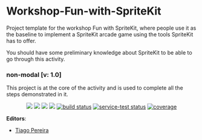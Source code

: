 # Workshop-Fun-with-SpriteKit
Project template for the workshop Fun with SpriteKit, where people use it as the baseline to implement a SpriteKit arcade game using the tools SpriteKit has to offer.

You should have some preliminary knowledge about SpriteKit to be able to go through this activity.

### non-modal [v: 1.0]
This project is at the core of the activity and is used to complete all the steps demonstrated in it.

<p align="center">
    <a href="#" alt="Version">
        <img src="https://img.shields.io/static/v1?label=Version&message=1.0.0&color=brightgreen" /></a>
    <a href="#" alt="XCode Version">
        <img src="https://img.shields.io/static/v1?label=XCode%20Version&message=13.3&color=brightgreen&logo=xcode" /></a>
    <a href="#" alt="Swift Version">
        <img src="https://img.shields.io/static/v1?label=Swift%20Version&message=5.5&color=brightgreen&logo=swift" /></a>
    <a href="#" alt="Depenencies">
        <img src="https://img.shields.io/static/v1?label=Depenencies&message=none&color=brightgreen" /></a>
    <a href="#" alt="Designed for">
        <img src="https://img.shields.io/static/v1?label=Designed%20for&message=iPhone%2013&color=brightgreen" alt="build status"></a>
    <a href="#" alt="Built for">
        <img src="https://img.shields.io/static/v1?label=Built%20for&message=iOS%2015.2&color=brightgreen"
            alt="service-test status"></a>
    <a href="#" alt="Frameworks used">
        <img src="https://img.shields.io/static/v1?label=Frameworks%20used&message=SwiftUI, SpriteKit&color=brightgreen&logo=swift"
            alt="coverage"></a>
</p>

**Editors**: 

* [Tiago Pereira](https://github.com/runys)


